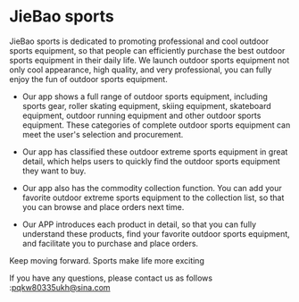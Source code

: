 # JieBao sports

JieBao sports is dedicated to promoting professional and cool outdoor sports equipment, so that people can efficiently purchase the best outdoor sports equipment in their daily life. We launch outdoor sports equipment not only cool appearance, high quality, and very professional, you can fully enjoy the fun of outdoor sports equipment.

- Our app shows a full range of outdoor sports equipment, including sports gear, roller skating equipment, skiing equipment, skateboard equipment, outdoor running equipment and other outdoor sports equipment. These categories of complete outdoor sports equipment can meet the user's selection and procurement.

- Our app has classified these outdoor extreme sports equipment in great detail, which helps users to quickly find the outdoor sports equipment they want to buy.

- Our app also has the commodity collection function. You can add your favorite outdoor extreme sports equipment to the collection list, so that you can browse and place orders next time.

- Our APP introduces each product in detail, so that you can fully understand these products, find your favorite outdoor sports equipment, and facilitate you to purchase and place orders.

Keep moving forward. Sports make life more exciting

If you have any questions, please contact us as follows :pqkw80335ukh@sina.com
